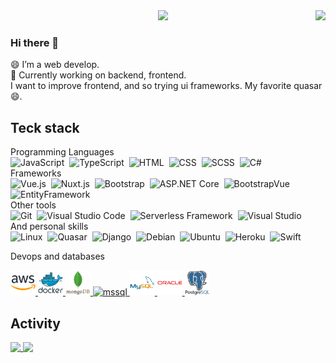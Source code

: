 <div align="center">
  <img src="https://github.com/Tamura-hd/Tamura-hd/wiki/images/banner.png" />
  <img align="right" src="https://komarev.com/ghpvc/?username=Tamura-hd&color=green" />
</div>

### Hi there 👋

😄 I’m a web develop.  
🔭 Currently working on backend, frontend.  
I want to improve frontend, and so trying ui frameworks. My favorite quasar😄.


## Teck stack ##
Programming Languages  
![JavaScript](https://img.shields.io/badge/-JavaScript-%230099CC?logo=javascript)&nbsp;
![TypeScript](https://img.shields.io/badge/-TypeScript-%230099CC?logo=typescript)&nbsp;
![HTML](https://img.shields.io/badge/-HTML-%230099CC?logo=html5)&nbsp;
![CSS](https://img.shields.io/badge/-CSS-%230099CC?logo=css3)&nbsp;
![SCSS](https://img.shields.io/badge/-SCSS-%230099CC?logo=sass)&nbsp;
![C#](https://img.shields.io/badge/-C%23-%230099CC?logo=c-sharp)&nbsp;  
Frameworks  
![Vue.js](https://img.shields.io/badge/-Vue.js-lightgray?logo=vue-dot-js)&nbsp;
![Nuxt.js](https://img.shields.io/badge/-Nuxt.js-lightgray?logo=nuxt-dot-js)&nbsp;
![Bootstrap](https://img.shields.io/badge/-Bootstrap-lightgray?logo=bootstrap)&nbsp;
![ASP.NET Core](https://img.shields.io/badge/-ASP.NET%20Core-lightgray?logo=dot-net)&nbsp;
![BootstrapVue](https://img.shields.io/badge/-BootstrapVue-lightgray)&nbsp;
![EntityFramework](https://img.shields.io/badge/-EntityFramework-lightgray)&nbsp;  
Other tools  
![Git](https://img.shields.io/badge/-Git-%230099CC?logo=git)&nbsp;
![Visual Studio Code](https://img.shields.io/badge/-VisualStudioCode-%230099CC?logo=visual-studio-code)&nbsp;
![Serverless Framework](https://img.shields.io/badge/-Serverless%20Framework-%230099CC?logo=serverless)&nbsp;
![Visual Studio](https://img.shields.io/badge/-VisualStudio-%230099CC?logo=visual-studio)&nbsp;  
And personal skills  
![Linux](https://img.shields.io/badge/-Linux-lightgray?logo=linux)&nbsp;
![Quasar](https://img.shields.io/badge/-Quasar-lightgray?logo=quasar)&nbsp;
![Django](https://img.shields.io/badge/-Django-lightgray?logo=django)&nbsp;
![Debian](https://img.shields.io/badge/-Debian-lightgray?logo=debian)&nbsp;
![Ubuntu](https://img.shields.io/badge/-Ubuntu-lightgray?logo=ubuntu)&nbsp;
![Heroku](https://img.shields.io/badge/-Heroku-lightgray?logo=heroku)&nbsp;
![Swift](https://img.shields.io/badge/-Swift-lightgray?logo=swift)&nbsp;

Devops and databases  
<p align="left">
  <a href="https://aws.amazon.com" target="_blank">
    <img src="https://raw.githubusercontent.com/devicons/devicon/master/icons/amazonwebservices/amazonwebservices-original-wordmark.svg" alt="aws" width="40" height="40"/>
  </a>
  <a href="https://www.docker.com/" target="_blank">
    <img src="https://raw.githubusercontent.com/devicons/devicon/master/icons/docker/docker-original-wordmark.svg" alt="docker" width="40" height="40"/>
  </a>
  <a href="https://www.mongodb.com/" target="_blank">
    <img src="https://raw.githubusercontent.com/devicons/devicon/master/icons/mongodb/mongodb-original-wordmark.svg" alt="mongodb" width="40" height="40"/>
  </a>
  <a href="https://www.microsoft.com/en-us/sql-server" target="_blank">
    <img src="https://www.svgrepo.com/show/303229/microsoft-sql-server-logo.svg" alt="mssql" width="40" height="40"/>
  </a>
  <a href="https://www.mysql.com/" target="_blank">
    <img src="https://raw.githubusercontent.com/devicons/devicon/master/icons/mysql/mysql-original-wordmark.svg" alt="mysql" width="40" height="40"/>
  </a>
  <a href="https://www.oracle.com/" target="_blank">
    <img src="https://raw.githubusercontent.com/devicons/devicon/master/icons/oracle/oracle-original.svg" alt="oracle" width="40" height="40"/>
  </a>
  <a href="https://www.postgresql.org" target="_blank">
    <img src="https://raw.githubusercontent.com/devicons/devicon/master/icons/postgresql/postgresql-original-wordmark.svg" alt="postgresql" width="40" height="40"/>
  </a>
</p>

## Activity ##
<a href="https://github.com/anuraghazra/github-readme-stats">
  <img align="top" src="https://github-readme-stats-git-masterrstaa-rickstaa.vercel.app/api?theme=vue&username=Tamura-hd&show_icons=true" />
</a>
<a href="https://github.com/anuraghazra/github-readme-stats">
  <img align="top" src="https://github-readme-stats-git-masterrstaa-rickstaa.vercel.app/api/top-langs/?theme=vue&username=Tamura-hd&layout=compact" />
</a>


<!--
**Tamura-hd/Tamura-hd** is a ✨ _special_ ✨ repository because its `README.md` (this file) appears on your GitHub profile.

Here are some ideas to get you started:

- 🔭 I’m currently working on ...
- 🌱 I’m currently learning ...
- 👯 I’m looking to collaborate on ...
- 🤔 I’m looking for help with ...
- 💬 Ask me about ...
- 📫 How to reach me: ...
- 😄 Pronouns: ...
- ⚡ Fun fact: ...
-->
